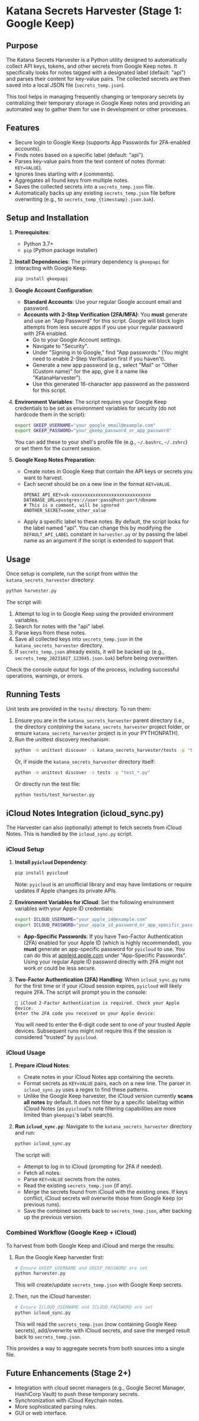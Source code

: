 # Katana Secrets Harvester (Stage 1: Google Keep)

## Purpose
The Katana Secrets Harvester is a Python utility designed to automatically collect API keys, tokens, and other secrets from Google Keep notes. It specifically looks for notes tagged with a designated label (default: "api") and parses their content for key-value pairs. The collected secrets are then saved into a local JSON file (`secrets_temp.json`).

This tool helps in managing frequently changing or temporary secrets by centralizing their temporary storage in Google Keep notes and providing an automated way to gather them for use in development or other processes.

## Features
- Secure login to Google Keep (supports App Passwords for 2FA-enabled accounts).
- Finds notes based on a specific label (default: "api").
- Parses key-value pairs from the text content of notes (format: `KEY=VALUE`).
- Ignores lines starting with `#` (comments).
- Aggregates all found keys from multiple notes.
- Saves the collected secrets into a `secrets_temp.json` file.
- Automatically backs up any existing `secrets_temp.json` file before overwriting (e.g., to `secrets_temp_{timestamp}.json.bak`).

## Setup and Installation

1.  **Prerequisites**:
    *   Python 3.7+
    *   `pip` (Python package installer)

2.  **Install Dependencies**:
    The primary dependency is `gkeepapi` for interacting with Google Keep.
    ```bash
    pip install gkeepapi
    ```

3.  **Google Account Configuration**:
    *   **Standard Accounts**: Use your regular Google account email and password.
    *   **Accounts with 2-Step Verification (2FA/MFA)**: You **must** generate and use an "App Password" for this script. Google will block login attempts from less secure apps if you use your regular password with 2FA enabled.
        *   Go to your Google Account settings.
        *   Navigate to "Security".
        *   Under "Signing in to Google," find "App passwords." (You might need to enable 2-Step Verification first if you haven't).
        *   Generate a new app password (e.g., select "Mail" or "Other (Custom name)" for the app, give it a name like "KatanaHarvester").
        *   Use this generated 16-character app password as the password for this script.

4.  **Environment Variables**:
    The script requires your Google Keep credentials to be set as environment variables for security (do not hardcode them in the script):
    ```bash
    export GKEEP_USERNAME="your_google_email@example.com"
    export GKEEP_PASSWORD="your_gkeep_password_or_app_password"
    ```
    You can add these to your shell's profile file (e.g., `~/.bashrc`, `~/.zshrc`) or set them for the current session.

5.  **Google Keep Notes Preparation**:
    *   Create notes in Google Keep that contain the API keys or secrets you want to harvest.
    *   Each secret should be on a new line in the format `KEY=VALUE`.
        ```
        OPENAI_API_KEY=sk-xxxxxxxxxxxxxxxxxxxxxxxxxxxxxx
        DATABASE_URL=postgres://user:pass@host:port/dbname
        # This is a comment, will be ignored
        ANOTHER_SECRET=some_other_value
        ```
    *   Apply a specific label to these notes. By default, the script looks for the label named "api". You can change this by modifying the `DEFAULT_API_LABEL` constant in `harvester.py` or by passing the label name as an argument if the script is extended to support that.

## Usage

Once setup is complete, run the script from within the `katana_secrets_harvester` directory:

```bash
python harvester.py
```

The script will:
1.  Attempt to log in to Google Keep using the provided environment variables.
2.  Search for notes with the "api" label.
3.  Parse keys from these notes.
4.  Save all collected keys into `secrets_temp.json` in the `katana_secrets_harvester` directory.
5.  If `secrets_temp.json` already exists, it will be backed up (e.g., `secrets_temp_20231027_123045.json.bak`) before being overwritten.

Check the console output for logs of the process, including successful operations, warnings, or errors.

## Running Tests
Unit tests are provided in the `tests/` directory. To run them:
1. Ensure you are in the `katana_secrets_harvester` parent directory (i.e., the directory *containing* the `katana_secrets_harvester` project folder, or ensure `katana_secrets_harvester` project is in your PYTHONPATH).
2. Run the unittest discovery mechanism:
   ```bash
   python -m unittest discover -s katana_secrets_harvester/tests -p "test_*.py"
   ```
   Or, if inside the `katana_secrets_harvester` directory itself:
   ```bash
   python -m unittest discover -s tests -p "test_*.py"
   ```
   Or directly run the test file:
   ```bash
   python tests/test_harvester.py
   ```


## iCloud Notes Integration (icloud_sync.py)

The Harvester can also (optionally) attempt to fetch secrets from iCloud Notes. This is handled by the `icloud_sync.py` script.

### iCloud Setup

1.  **Install `pyicloud` Dependency**:
    ```bash
    pip install pyicloud
    ```
    Note: `pyicloud` is an unofficial library and may have limitations or require updates if Apple changes its private APIs.

2.  **Environment Variables for iCloud**:
    Set the following environment variables with your Apple ID credentials:
    ```bash
    export ICLOUD_USERNAME="your_apple_id@example.com"
    export ICLOUD_PASSWORD="your_apple_id_password_or_app_specific_password"
    ```
    *   **App-Specific Passwords**: If you have Two-Factor Authentication (2FA) enabled for your Apple ID (which is highly recommended), you **must** generate an app-specific password for `pyicloud` to use. You can do this at [appleid.apple.com](https://appleid.apple.com) under "App-Specific Passwords". Using your regular Apple ID password directly with 2FA might not work or could be less secure.

3.  **Two-Factor Authentication (2FA) Handling**:
    When `icloud_sync.py` runs for the first time or if your iCloud session expires, `pyicloud` will likely require 2FA. The script will prompt you in the console:
    ```
    🔐 iCloud 2-Factor Authentication is required. Check your Apple device.
    Enter the 2FA code you received on your Apple device:
    ```
    You will need to enter the 6-digit code sent to one of your trusted Apple devices. Subsequent runs might not require this if the session is considered "trusted" by `pyicloud`.

### iCloud Usage

1.  **Prepare iCloud Notes**:
    *   Create notes in your iCloud Notes app containing the secrets.
    *   Format secrets as `KEY=VALUE` pairs, each on a new line. The parser in `icloud_sync.py` uses a regex to find these patterns.
    *   Unlike the Google Keep harvester, the iCloud version currently **scans all notes** by default. It does not filter by a specific label/tag within iCloud Notes (as `pyicloud`'s note filtering capabilities are more limited than `gkeepapi`'s label search).

2.  **Run `icloud_sync.py`**:
    Navigate to the `katana_secrets_harvester` directory and run:
    ```bash
    python icloud_sync.py
    ```
    The script will:
    *   Attempt to log in to iCloud (prompting for 2FA if needed).
    *   Fetch all notes.
    *   Parse `KEY=VALUE` secrets from the notes.
    *   Read the existing `secrets_temp.json` (if any).
    *   Merge the secrets found from iCloud with the existing ones. If keys conflict, iCloud secrets will overwrite those from Google Keep (or previous runs).
    *   Save the combined secrets back to `secrets_temp.json`, after backing up the previous version.

### Combined Workflow (Google Keep + iCloud)

To harvest from both Google Keep and iCloud and merge the results:

1.  Run the Google Keep harvester first:
    ```bash
    # Ensure GKEEP_USERNAME and GKEEP_PASSWORD are set
    python harvester.py
    ```
    This will create/update `secrets_temp.json` with Google Keep secrets.

2.  Then, run the iCloud harvester:
    ```bash
    # Ensure ICLOUD_USERNAME and ICLOUD_PASSWORD are set
    python icloud_sync.py
    ```
    This will read the `secrets_temp.json` (now containing Google Keep secrets), add/overwrite with iCloud secrets, and save the merged result back to `secrets_temp.json`.

This provides a way to aggregate secrets from both sources into a single file.

## Future Enhancements (Stage 2+)
- Integration with cloud secret managers (e.g., Google Secret Manager, HashiCorp Vault) to push these temporary secrets.
- Synchronization with iCloud Keychain notes.
- More sophisticated parsing rules.
- GUI or web interface.